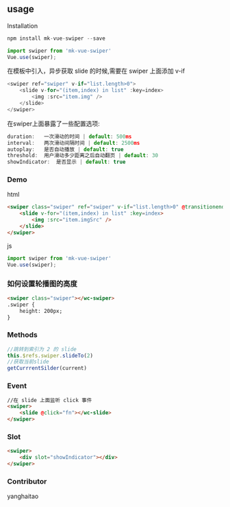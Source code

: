 ## usage  

Installation  
``` js  
npm install mk-vue-swiper --save 
```  
``` js  
import swiper from 'mk-vue-swiper'
Vue.use(swiper); 
```
 在模板中引入，异步获取 slide 的时候,需要在 swiper 上面添加 v-if 
``` js
<swiper ref="swiper" v-if="list.length>0">
	<slide v-for="(item,index) in list" :key=index>
		<img :src="item.img" />
	</slide>
</swiper>
```  

在swiper上面暴露了一些配置选项: 
``` js  
duration:	一次滑动的时间 | default: 500ms
interval:	两次滑动间隔时间 | default: 2500ms
autoplay:	是否自动播放 | default: true
threshold:	用户滑动多少距离之后自动翻页 | default: 30
showIndicator:	是否显示 | default: true
``` 

### Demo  
html  
  
``` html  
<swiper class="swiper" ref="swiper" v-if="list.length>0" @transitionend="getCurrrentSilder" :interval="5000" :autoPlay="true" :threshold="10" :showIndicator="true">
	<slide v-for="(item,index) in list" :key=index>
		<img :src="item.imgSrc" />
	</slide>
</swiper>
```  

js  
  
``` js  
import swiper from 'mk-vue-swiper'
Vue.use(swiper); 
```
  
### 如何设置轮播图的高度  
``` html
<swiper class="swiper"></wc-swiper>
.swiper {
    height: 200px;
}
``` 

### Methods  
``` js
//跳转到索引为 2 的 slide
this.$refs.swiper.slideTo(2)
//获取当前slide
getCurrrentSilder(current)
``` 

### Event  
``` html
//在 slide 上面监听 click 事件
<swiper>
    <slide @click="fn"></wc-slide>
</swiper>
``` 

### Slot  
``` html
<swiper>
    <div slot="showIndicator"></div>
</swiper>
``` 
### Contributor

yanghaitao 
